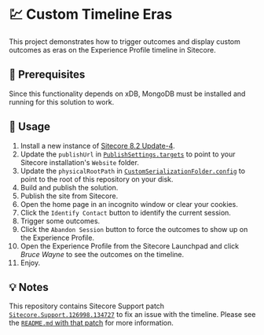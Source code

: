 # 💹 Custom Timeline Eras

This project demonstrates how to trigger outcomes and display custom outcomes as
eras on the Experience Profile timeline in Sitecore.

## 💼 Prerequisites

Since this functionality depends on xDB, MongoDB must be installed and running
for this solution to work.

## 🚀 Usage

1. Install a new instance of [Sitecore 8.2 Update-4][1].
2. Update the `publishUrl` in [`PublishSettings.targets`][2] to point to your
   Sitecore installation's `Website` folder.
3. Update the `physicalRootPath` in [`CustomSerializationFolder.config`][3] to
   point to the root of this repository on your disk.
4. Build and publish the solution.
5. Publish the site from Sitecore.
6. Open the home page in an incognito window or clear your cookies.
7. Click the `Identify Contact` button to identify the current session.
8. Trigger some outcomes.
9. Click the `Abandon Session` button to force the outcomes to show up on the
   Experience Profile.
10. Open the Experience Profile from the Sitecore Launchpad and click
    *Bruce Wayne* to see the outcomes on the timeline.
11. Enjoy.

## 💡 Notes

This repository contains Sitecore Support patch
[`Sitecore.Support.126998.134727`][4] to fix an issue with the timeline. Please
see the [`README.md` with that patch][5] for more information.

[1]: https://dev.sitecore.net/Downloads/Sitecore_Experience_Platform/82/Sitecore_Experience_Platform_82_Update4.aspx
[2]: PublishSettings.targets
[3]: src/CustomTimelineEras/App_Config/Include/z.CustomTimelineEras.Serialization/CustomSerializationFolder.config
[4]: https://github.com/SitecoreSupport/Sitecore.Support.126998.134727
[5]: src/CustomTimelineEras/sitecore/shell/client/Business%20Component%20Library/Layouts/Renderings/Common/Timelines/README.md
